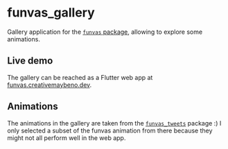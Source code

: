 # funvas_gallery

Gallery application for the [`funvas` package][funvas], allowing to explore some animations.

## Live demo

The gallery can be reached as a Flutter web app at [funvas.creativemaybeno.dev][gallery].

## Animations

The animations in the gallery are taken from the [`funvas_tweets`][funvas_tweets] package :)
I only selected a subset of the funvas animation from there because they might not all perform well
in the web app.

[funvas]: https://pub.dev/packages/funvas
[gallery]: https://funvas.creativemaybeno.dev
[funvas_tweets]: https://github.com/creativecreatorormaybenot/funvas/tree/main/funvas_tweets
